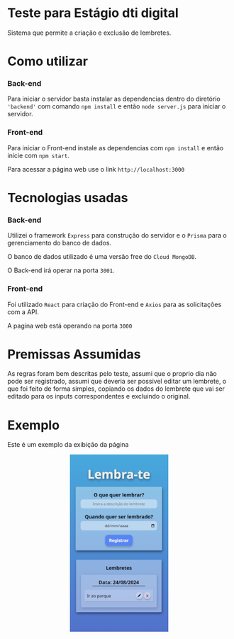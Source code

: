 
# Teste para Estágio dti digital
Sistema que permite a criação e exclusão de lembretes.

# Como utilizar 

### Back-end
Para iniciar o servidor basta instalar as dependencias dentro do diretório `'backend'` com comando `npm install` e então `node server.js` para iniciar o servidor.

### Front-end
Para iniciar o Front-end instale as dependencias com `npm install` e então inicie com `npm start`.

Para acessar a página web use o link `http://localhost:3000`

# Tecnologias usadas
### Back-end

Utilizei o framework `Express` para construção do servidor e o `Prisma` para o gerenciamento do banco de dados.

O banco de dados utilizado é uma versão free do `Cloud MongoDB`.

O Back-end irá operar na porta `3001`.

### Front-end
Foi utilizado `React` para criação do Front-end e `Axios` para as solicitações com a API.

A pagina web está operando na porta `3000`

# Premissas Assumidas

As regras foram bem descritas pelo teste, assumi que o proprio dia não pode ser registrado, assumi que deveria ser possivel editar um lembrete, o que foi feito de forma simples, copiando os dados do lembrete que vai ser editado para os inputs correspondentes e excluindo o original.

# Exemplo
Este é um exemplo da exibição da página
<div align="center">
    <img src=print.png alt="exemplo" height=400> 
</div>
